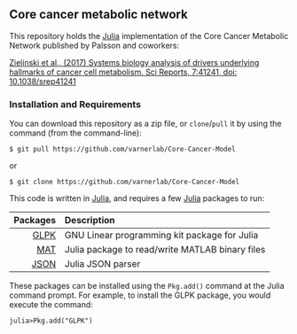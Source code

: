 ## Core cancer metabolic network
This repository holds the [Julia](https://docs.julialang.org/en/stable/) implementation of the Core Cancer Metabolic Network published by Palsson and coworkers:

[Zielinski et al., (2017) Systems biology analysis of drivers underlying hallmarks of cancer cell metabolism. Sci Reports, 7:41241, doi: 10.1038/srep41241](https://rdcu.be/Olwc)

### Installation and Requirements ###
You can download this repository as a zip file, or `clone`/`pull` it by using the command (from the command-line):

	$ git pull https://github.com/varnerlab/Core-Cancer-Model

or

	$ git clone https://github.com/varnerlab/Core-Cancer-Model

This code is written in [Julia](https://docs.julialang.org/en/stable/),
and requires a few [Julia](https://docs.julialang.org/en/stable/) packages to run:

| Packages | Description |
---: | :--- |
| [GLPK](https://github.com/JuliaOpt/GLPK.jl) | GNU Linear programming kit package for Julia |
| [MAT](https://github.com/JuliaIO/MAT.jl) | Julia package to read/write MATLAB binary files |
| [JSON](https://github.com/JuliaIO/JSON.jl) | Julia JSON parser 

These packages can be installed using the ``Pkg.add()`` command at the Julia command prompt. For example, to
install the GLPK package, you would execute the command:

  ``julia>Pkg.add("GLPK")``
